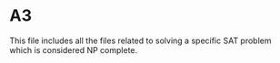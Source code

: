 # A3
This file includes all the files related to solving a specific SAT problem which is considered NP complete.
